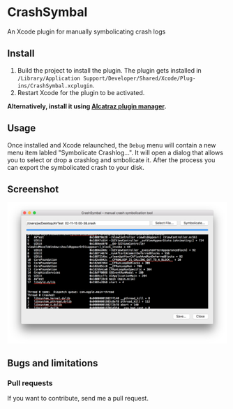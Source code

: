 # CrashSymbal
An Xcode plugin for manually symbolicating crash logs

## Install

1. Build the project to install the plugin. The plugin gets installed in `/Library/Application Support/Developer/Shared/Xcode/Plug-ins/CrashSymbal.xcplugin`.
2. Restart Xcode for the plugin to be activated.

**Alternatively, install it using [Alcatraz plugin manager](https://github.com/supermarin/Alcatraz).**


## Usage

Once installed and Xcode relaunched, the `Debug` menu will contain a new menu item labled "Symbolicate Crashlog...".
It will open a dialog that allows you to select or drop a crashlog and smbolicate it. After the process you can export the symbolicated crash to your disk.


## Screenshot

![LinkedLog](https://raw.githubusercontent.com/julian-weinert/CrashSymbal/master/Screenshots/CrashSymbal.png)


## Bugs and limitations


### Pull requests

If you want to contribute, send me a pull request.

